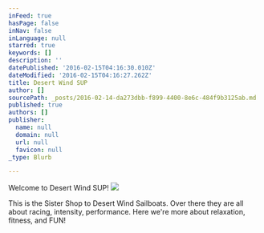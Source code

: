 ```yaml
---
inFeed: true
hasPage: false
inNav: false
inLanguage: null
starred: true
keywords: []
description: ''
datePublished: '2016-02-15T04:16:30.010Z'
dateModified: '2016-02-15T04:16:27.262Z'
title: Desert Wind SUP
author: []
sourcePath: _posts/2016-02-14-da273dbb-f899-4400-8e6c-484f9b3125ab.md
published: true
authors: []
publisher:
  name: null
  domain: null
  url: null
  favicon: null
_type: Blurb

---
```

Welcome to Desert Wind SUP!
![](https://the-grid-user-content.s3-us-west-2.amazonaws.com/d58c7de4-7e2f-491e-a33c-fd6557301c51.jpg)

This is the Sister Shop to Desert Wind Sailboats. Over there they are all about racing, intensity, performance. Here we're more about relaxation, fitness, and FUN!